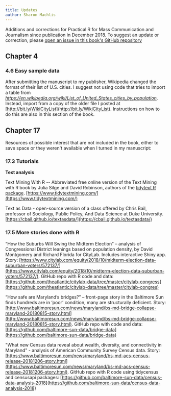 ```yaml
---
title: Updates
author: Sharon Machlis
---
```




Additions and corrections for Practical R for Mass Communication and Journalism since publication in December 2018. To suggest an update or correction, please [open an issue in this book's GitHub repository](https://github.com/smach/R4JournalismBook/issues)

## Chapter 4

### 4.6 Easy sample data

After submitting the manuscript to my publisher, Wikipedia changed the format of their list of U.S. cities. I suggest not using code that tries to import a table from _https://en.wikipedia.org/wiki/List_of_United_States_cities_by_population_. Instead, import from a copy of the older file I posted at [http://bit.ly/WikiCityList](http://bit.ly/WikiCityList). Instructions on how to do this are also in this section of the book.

## Chapter 17

Resources of possible interest that are not included in the book, either to save space or they weren't available when I turned in my manuscript:

### 17.3 Tutorials

**Text analysis**

Text Mining With R -- Abbreviated free online version of the Text Mining with R book by Julia Silge and David Robinson, authors of the [tidytext R package](https://cran.r-project.org/web/packages/tidytext/index.html). [https://www.tidytextmining.com/](https://www.tidytextmining.com/)

Text as Data - open-source version of a class offered by Chris Bail, professor of Sociology, Public Policy, And Data Science at Duke University. [https://cbail.github.io/textasdata/](https://cbail.github.io/textasdata/)

### 17.5 More stories done with R

“How the Suburbs Will Swing the Midterm Election” – analysis of Congressional District leanings based on population density, by David Montgomery and Richard Florida for CityLab. Includes interactive Shiny app. Story: [https://www.citylab.com/equity/2018/10/midterm-election-data-suburban-voters/572137/](https://www.citylab.com/equity/2018/10/midterm-election-data-suburban-voters/572137/). GitHub repo with R code and data: [https://github.com/theatlantic/citylab-data/tree/master/citylab-congress](https://github.com/theatlantic/citylab-data/tree/master/citylab-congres)

“How safe are Maryland’s bridges?” – front-page story in the Baltimore Sun finds hundreds are in ‘poor’ condition, many are structurally deficient. Story: [http://www.baltimoresun.com/news/maryland/bs-md-bridge-collapse-maryland-20180815-story.html](http://www.baltimoresun.com/news/maryland/bs-md-bridge-collapse-maryland-20180815-story.html). GitHub repo with code and data: [https://github.com/baltimore-sun-data/bridge-data](https://github.com/baltimore-sun-data/bridge-data)

"What new Census data reveal about wealth, diversity, and connectivity in Maryland" - analysis of American Community Survey Census data. Story: [https://www.baltimoresun.com/news/maryland/bs-md-acs-census-release-20181206-story.html](https://www.baltimoresun.com/news/maryland/bs-md-acs-census-release-20181206-story.html). GitHub repo with R code using tidycensus and censusapi packages: [https://github.com/baltimore-sun-data/census-data-analysis-2018](https://github.com/baltimore-sun-data/census-data-analysis-2018)

